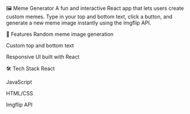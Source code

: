 🖼 Meme Generator
A fun and interactive React app that lets users create custom memes. Type in your top and bottom text, click a button, and generate a new meme image instantly using the Imgflip API.

🚀 Features
Random meme image generation

Custom top and bottom text

Responsive UI built with React

🛠 Tech Stack
React

JavaScript

HTML/CSS

Imgflip API
